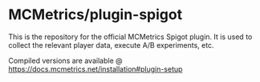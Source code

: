 # MCMetrics/plugin-spigot
This is the repository for the official MCMetrics Spigot plugin. It is used to collect the relevant player data, execute A/B experiments, etc.

Compiled versions are available @ https://docs.mcmetrics.net/installation#plugin-setup
